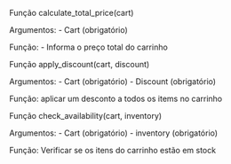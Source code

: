 Função calculate_total_price(cart)

Argumentos:
    - Cart (obrigatório)

Função:
    - Informa o preço total do carrinho

Função apply_discount(cart, discount)

Argumentos:
    - Cart (obrigatório)
    - Discount (obrigatório)

Função: aplicar um desconto a todos os items no carrinho

Função check_availability(cart, inventory)

Argumentos:
    - Cart (obrigatório)
    - inventory (obrigatório)

Função: Verificar se os itens do carrinho estão em stock
 
